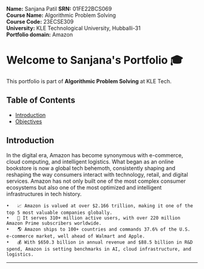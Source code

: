 **Name:** Sanjana Patil
**SRN:** 01FE22BCS069  
**Course Name:** Algorithmic Problem Solving  
**Course Code:** 23ECSE309  
**University:** KLE Technological University, Hubballi-31  
**Portfolio domain:** Amazon  


# Welcome to Sanjana's Portfolio 🎓

This portfolio is part of **Algorithmic Problem Solving** at KLE Tech.

## Table of Contents
- [Introduction](#introduction)
- [Objectives](#objectives)

## Introduction

In the digital era, Amazon has become synonymous with e-commerce, cloud computing, and intelligent logistics. What began as an online bookstore is now a global tech behemoth, consistently shaping and reshaping the way consumers interact with technology, retail, and digital services. Amazon has not only built one of the most complex consumer ecosystems but also one of the most optimized and intelligent infrastructures in tech history.

	•	📈 Amazon is valued at over $2.166 trillion, making it one of the top 5 most valuable companies globally.
	•	👥 It serves 310+ million active users, with over 220 million Amazon Prime subscribers worldwide.
	•	🌎 Amazon ships to 100+ countries and commands 37.6% of the U.S. e-commerce market, well ahead of Walmart and Apple.
	•	💰 With $650.3 billion in annual revenue and $88.5 billion in R&D spend, Amazon is setting benchmarks in AI, cloud infrastructure, and logistics.
 

---
